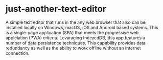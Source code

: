 # just-another-text-editor
A simple text editor that runs in the any web browser that also can be installed locally on Windows, macOS, iOS and Android based systems. This is a single-page application (SPA) that meets the progressive web applciation (PWA) criteria. Levaraging IndexedDB, this app features a number of data persistence techniques. This capability provides data redundancy as well as the ability to work offline without an internet connection.
